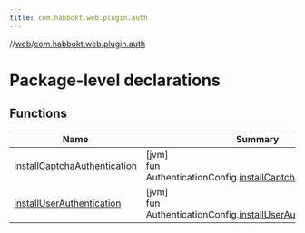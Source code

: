 ```yaml
---
title: com.habbokt.web.plugin.auth
---
```

//[web](../../index.html)/[com.habbokt.web.plugin.auth](index.html)



# Package-level declarations



## Functions


| Name | Summary |
|---|---|
| [installCaptchaAuthentication](install-captcha-authentication.html) | [jvm]<br>fun AuthenticationConfig.[installCaptchaAuthentication](install-captcha-authentication.html)() |
| [installUserAuthentication](install-user-authentication.html) | [jvm]<br>fun AuthenticationConfig.[installUserAuthentication](install-user-authentication.html)() |

